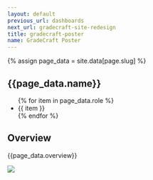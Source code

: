 ```yaml
---
layout: default
previous_url: dashboards
next_url: gradecraft-site-redesign
title: gradecraft-poster
name: GradeCraft Poster
---
```

{% assign page_data = site.data[page.slug] %}

<section class="project-page">
  <div class="section-header"><h1>{{page_data.name}}</h1>
    <ul class="project-roles">
      {% for item in page_data.role %}
        <li>{{ item }}</li>
      {% endfor %}
    </ul>
  </div>

  <div class="project-data">
    <div class="case-study challenge">
      <h2>Overview</h2>
      <p>{{page_data.overview}}</p>
    </div>
    <div class="project-photo">
      <img src="/img/{{page_data.project_image_1}}">
    </div>
  </div>

</section>
